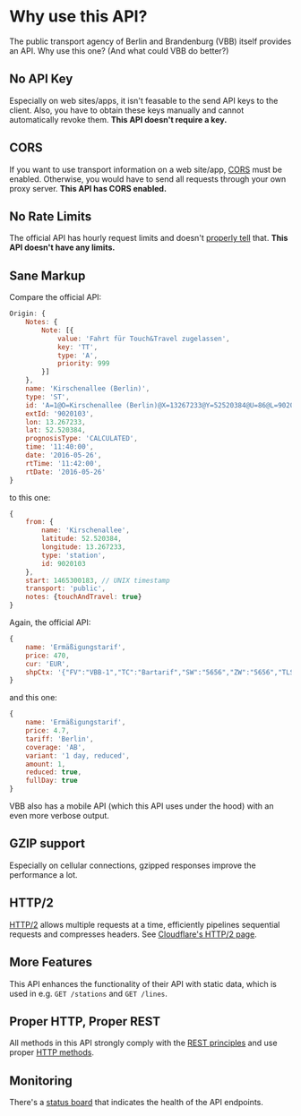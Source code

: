 # Why use this API?

The public transport agency of Berlin and Brandenburg (VBB) itself provides an API. Why use this one? (And what could VBB do better?)

## No API Key

Especially on web sites/apps, it isn't feasable to the send API keys to the client. Also, you have to obtain these keys manually and cannot automatically revoke them. **This API doesn't require a key.**

## CORS

If you want to use transport information on a web site/app, [CORS](https://developer.mozilla.org/en-US/docs/Web/HTTP/Access_control_CORS) must be enabled. Otherwise, you would have to send all requests through your own proxy server. **This API has CORS enabled.**

## No Rate Limits

The official API has hourly request limits and doesn't [properly tell](http://stackoverflow.com/questions/16022624/examples-of-http-api-rate-limiting-http-response-headers) that. **This API doesn't have any limits.**

## Sane Markup

Compare the official API:

```js
Origin: {
	Notes: {
		Note: [{
			value: 'Fahrt für Touch&Travel zugelassen',
			key: 'TT',
			type: 'A',
			priority: 999
		}]
	},
	name: 'Kirschenallee (Berlin)',
	type: 'ST',
	id: 'A=1@O=Kirschenallee (Berlin)@X=13267233@Y=52520384@U=86@L=9020103@', // wat
	extId: '9020103',
	lon: 13.267233,
	lat: 52.520384,
	prognosisType: 'CALCULATED',
	time: '11:40:00',
	date: '2016-05-26',
	rtTime: '11:42:00',
	rtDate: '2016-05-26'
}
```

to this one:

```js
{
    from: {
        name: 'Kirschenallee',
        latitude: 52.520384,
        longitude: 13.267233,
        type: 'station',
        id: 9020103
    },
    start: 1465300183, // UNIX timestamp
    transport: 'public',
    notes: {touchAndTravel: true}
}
```

Again, the official API:

```js
{
	name: 'Ermäßigungstarif',
	price: 470,
	cur: 'EUR',
	shpCtx: '{"FV":"VBB-1","TC":"Bartarif","SW":"5656","ZW":"5656","TLS":"B1TE","VT":"Berlin AB"}'
}
```

and this one:

```js
{
	name: 'Ermäßigungstarif',
	price: 4.7,
	tariff: 'Berlin',
	coverage: 'AB',
	variant: '1 day, reduced',
	amount: 1,
	reduced: true,
	fullDay: true
}
```

VBB also has a mobile API (which this API uses under the hood) with an even more verbose output.

## GZIP support

Especially on cellular connections, gzipped responses improve the performance a lot.

## HTTP/2

[HTTP/2](https://http2.github.io/) allows multiple requests at a time, efficiently pipelines sequential requests and compresses headers. See [Cloudflare's HTTP/2 page](https://blog.cloudflare.com/http-2-for-web-developers/).

## More Features

This API enhances the functionality of their API with static data, which is used in e.g. `GET /stations` and `GET /lines`.

## Proper HTTP, Proper REST

All methods in this API strongly comply with the [REST principles](https://en.wikipedia.org/wiki/Representational_state_transfer#Applied_to_web_services) and use proper [HTTP methods](https://www.w3.org/Protocols/rfc2616/rfc2616-sec9.html).

## Monitoring

There's a [status board](https://status.transport.rest) that indicates the health of the API endpoints.
